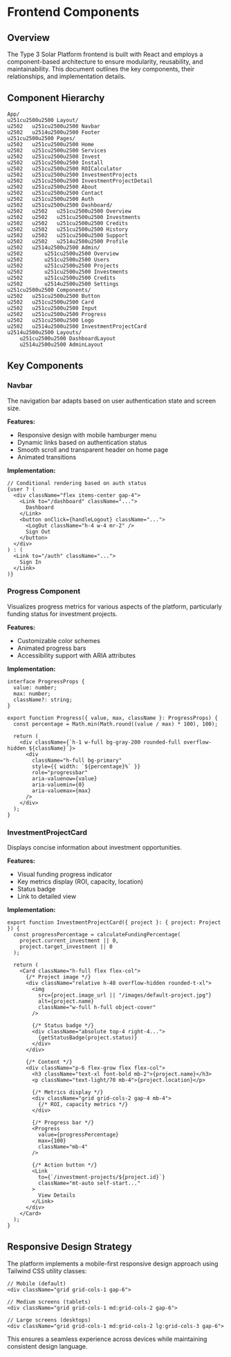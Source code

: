 # Frontend Components

## Overview
The Type 3 Solar Platform frontend is built with React and employs a component-based architecture to ensure modularity, reusability, and maintainability. This document outlines the key components, their relationships, and implementation details.

## Component Hierarchy

```
App/
u251cu2500u2500 Layout/
u2502   u251cu2500u2500 Navbar
u2502   u2514u2500u2500 Footer
u251cu2500u2500 Pages/
u2502   u251cu2500u2500 Home
u2502   u251cu2500u2500 Services
u2502   u251cu2500u2500 Invest
u2502   u251cu2500u2500 Install
u2502   u251cu2500u2500 ROICalculator
u2502   u251cu2500u2500 InvestmentProjects
u2502   u251cu2500u2500 InvestmentProjectDetail
u2502   u251cu2500u2500 About
u2502   u251cu2500u2500 Contact
u2502   u251cu2500u2500 Auth
u2502   u251cu2500u2500 Dashboard/
u2502   u2502   u251cu2500u2500 Overview
u2502   u2502   u251cu2500u2500 Investments
u2502   u2502   u251cu2500u2500 Credits
u2502   u2502   u251cu2500u2500 History
u2502   u2502   u251cu2500u2500 Support
u2502   u2502   u2514u2500u2500 Profile
u2502   u2514u2500u2500 Admin/
u2502       u251cu2500u2500 Overview
u2502       u251cu2500u2500 Users
u2502       u251cu2500u2500 Projects
u2502       u251cu2500u2500 Investments
u2502       u251cu2500u2500 Credits
u2502       u2514u2500u2500 Settings
u251cu2500u2500 Components/
u2502   u251cu2500u2500 Button
u2502   u251cu2500u2500 Card
u2502   u251cu2500u2500 Input
u2502   u251cu2500u2500 Progress
u2502   u251cu2500u2500 Logo
u2502   u2514u2500u2500 InvestmentProjectCard
u2514u2500u2500 Layouts/
    u251cu2500u2500 DashboardLayout
    u2514u2500u2500 AdminLayout
```

## Key Components

### Navbar
The navigation bar adapts based on user authentication state and screen size.

**Features:**
- Responsive design with mobile hamburger menu
- Dynamic links based on authentication status
- Smooth scroll and transparent header on home page
- Animated transitions

**Implementation:**
```tsx
// Conditional rendering based on auth status
{user ? (
  <div className="flex items-center gap-4">
    <Link to="/dashboard" className="...">
      Dashboard
    </Link>
    <button onClick={handleLogout} className="...">
      <LogOut className="h-4 w-4 mr-2" />
      Sign Out
    </button>
  </div>
) : (
  <Link to="/auth" className="...">
    Sign In
  </Link>
)}
```

### Progress Component
Visualizes progress metrics for various aspects of the platform, particularly funding status for investment projects.

**Features:**
- Customizable color schemes
- Animated progress bars
- Accessibility support with ARIA attributes

**Implementation:**
```tsx
interface ProgressProps {
  value: number;
  max: number;
  className?: string;
}

export function Progress({ value, max, className }: ProgressProps) {
  const percentage = Math.min(Math.round((value / max) * 100), 100);
  
  return (
    <div className={`h-1 w-full bg-gray-200 rounded-full overflow-hidden ${className}`}>
      <div 
        className="h-full bg-primary" 
        style={{ width: `${percentage}%` }}
        role="progressbar"
        aria-valuenow={value}
        aria-valuemin={0}
        aria-valuemax={max}
      />
    </div>
  );
}
```

### InvestmentProjectCard
Displays concise information about investment opportunities.

**Features:**
- Visual funding progress indicator
- Key metrics display (ROI, capacity, location)
- Status badge
- Link to detailed view

**Implementation:**
```tsx
export function InvestmentProjectCard({ project }: { project: Project }) {
  const progressPercentage = calculateFundingPercentage(
    project.current_investment || 0, 
    project.target_investment || 0
  );
  
  return (
    <Card className="h-full flex flex-col">
      {/* Project image */}
      <div className="relative h-48 overflow-hidden rounded-t-xl">
        <img 
          src={project.image_url || "/images/default-project.jpg"} 
          alt={project.name} 
          className="w-full h-full object-cover"
        />
        
        {/* Status badge */}
        <div className="absolute top-4 right-4...">
          {getStatusBadge(project.status)}
        </div>
      </div>
      
      {/* Content */}
      <div className="p-6 flex-grow flex flex-col">
        <h3 className="text-xl font-bold mb-2">{project.name}</h3>
        <p className="text-light/70 mb-4">{project.location}</p>
        
        {/* Metrics display */}
        <div className="grid grid-cols-2 gap-4 mb-4">
          {/* ROI, capacity metrics */}
        </div>
        
        {/* Progress bar */}
        <Progress 
          value={progressPercentage} 
          max={100} 
          className="mb-4"
        />
        
        {/* Action button */}
        <Link 
          to={`/investment-projects/${project.id}`}
          className="mt-auto self-start..."
        >
          View Details
        </Link>
      </div>
    </Card>
  );
}
```

## Responsive Design Strategy

The platform implements a mobile-first responsive design approach using Tailwind CSS utility classes:

```
// Mobile (default)
<div className="grid grid-cols-1 gap-6">

// Medium screens (tablets)
<div className="grid grid-cols-1 md:grid-cols-2 gap-6">

// Large screens (desktops)
<div className="grid grid-cols-1 md:grid-cols-2 lg:grid-cols-3 gap-6">
```

This ensures a seamless experience across devices while maintaining consistent design language.
